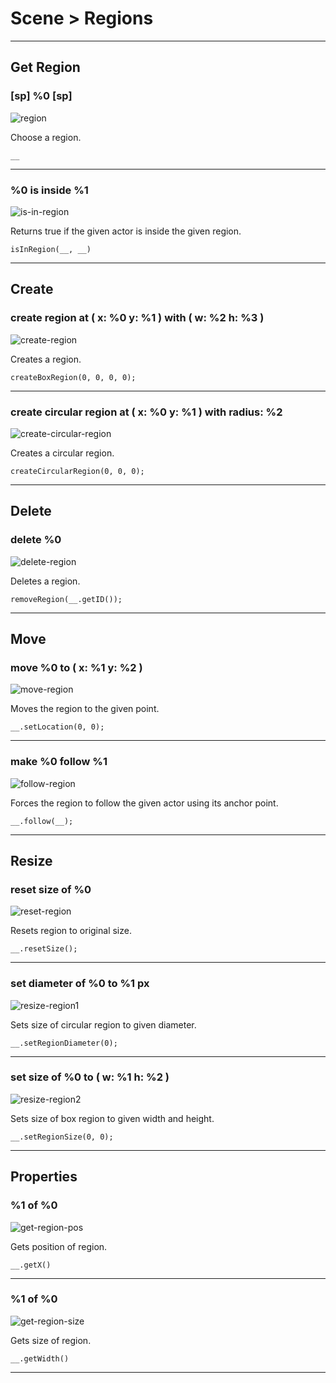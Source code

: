 # Scene > Regions

***

## Get Region

### [sp] %0 [sp]

![region](http://static.stencyl.com/pedia2/block-images/2%20-%20Scene/1%20-%20Regions/region.png)

Choose a region.

```
__
```

***

### %0 is inside %1

![is-in-region](http://static.stencyl.com/pedia2/block-images/2%20-%20Scene/1%20-%20Regions/is-in-region.png)

Returns true if the given actor is inside the given region.

```
isInRegion(__, __)
```

***

## Create

### create region at ( x: %0 y: %1 ) with ( w: %2 h: %3 )

![create-region](http://static.stencyl.com/pedia2/block-images/2%20-%20Scene/1%20-%20Regions/create-region.png)

Creates a region.

```
createBoxRegion(0, 0, 0, 0);
```

***

### create circular region at ( x: %0 y: %1 ) with radius: %2

![create-circular-region](http://static.stencyl.com/pedia2/block-images/2%20-%20Scene/1%20-%20Regions/create-circular-region.png)

Creates a circular region.

```
createCircularRegion(0, 0, 0);
```

***

## Delete

### delete %0

![delete-region](http://static.stencyl.com/pedia2/block-images/2%20-%20Scene/1%20-%20Regions/delete-region.png)

Deletes a region.

```
removeRegion(__.getID());
```

***

## Move

### move %0 to ( x: %1 y: %2 )

![move-region](http://static.stencyl.com/pedia2/block-images/2%20-%20Scene/1%20-%20Regions/move-region.png)

Moves the region to the given point.

```
__.setLocation(0, 0);
```

***

### make %0 follow %1

![follow-region](http://static.stencyl.com/pedia2/block-images/2%20-%20Scene/1%20-%20Regions/follow-region.png)

Forces the region to follow the given actor using its anchor point.

```
__.follow(__);
```

***

## Resize

### reset size of %0

![reset-region](http://static.stencyl.com/pedia2/block-images/2%20-%20Scene/1%20-%20Regions/reset-region.png)

Resets region to original size.

```
__.resetSize();
```

***

### set diameter of %0 to %1 px

![resize-region1](http://static.stencyl.com/pedia2/block-images/2%20-%20Scene/1%20-%20Regions/resize-region1.png)

Sets size of circular region to given diameter.

```
__.setRegionDiameter(0);
```

***

### set size of %0 to ( w: %1 h: %2 )

![resize-region2](http://static.stencyl.com/pedia2/block-images/2%20-%20Scene/1%20-%20Regions/resize-region2.png)

Sets size of box region to given width and height.

```
__.setRegionSize(0, 0);
```

***

## Properties

### %1 of %0

![get-region-pos](http://static.stencyl.com/pedia2/block-images/2%20-%20Scene/1%20-%20Regions/get-region-pos.png)

Gets position of region.

```
__.getX()
```

***

### %1 of %0

![get-region-size](http://static.stencyl.com/pedia2/block-images/2%20-%20Scene/1%20-%20Regions/get-region-size.png)

Gets size of region.

```
__.getWidth()
```

***

